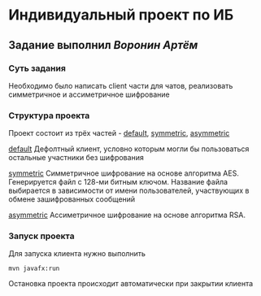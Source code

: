 # Индивидуальный проект по ИБ
## Задание выполнил *Воронин Артём*

### Суть задания
Необходимо было написать client части для чатов, реализовать 
симметричное и ассиметричное шифрование

### Структура проекта
Проект состоит из трёх частей - [default](default), [symmetric](symmetric), [asymmetric](asymmetric)

[default](default)
Дефолтный клиент, условно которым могли бы пользоваться остальные участники без шифрования

[symmetric](symmetric)
Симметричное шифрование на основе алгоритма AES. Генерируется файл с 128-ми битным ключом.
Название файла выбирается в зависимости от имени пользователей, участвующих в обмене зашифрованных сообщений

[asymmetric](asymmetric)
Ассиметричное шифрование на основе алгоритма RSA.

### Запуск проекта
Для запуска клиента нужно выполнить
```shell
mvn javafx:run
```
Остановка проекта происходит автоматически при закрытии клиента